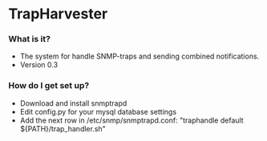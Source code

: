 # TrapHarvester #

### What is it? ###

* The system for handle SNMP-traps and sending combined notifications.
* Version 0.3

### How do I get set up? ###

* Download and install snmptrapd
* Edit config.py for your mysql database settings
* Add the next row in /etc/snmp/snmptrapd.conf: "traphandle default ${PATH}/trap_handler.sh"